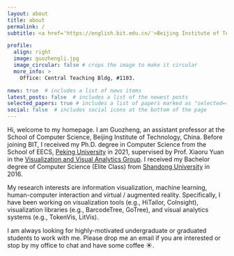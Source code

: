```yaml
---
layout: about
title: about
permalink: /
subtitle: <a href='https://english.bit.edu.cn/'>Beijing Institute of Technology</a>

profile:
  align: right
  image: guozhengli.jpg
  image_circular: false # crops the image to make it circular
  more_info: >
    Office: Central Teaching Bldg, #1103.

news: true  # includes a list of news items
latest_posts: false  # includes a list of the newest posts
selected_papers: true # includes a list of papers marked as "selected={true}"
social: false  # includes social icons at the bottom of the page
---
```


Hi, welcome to my homepage. I am Guozheng, an assistant professor at the School of Computer Science, Beijing Institute of Technology, China. Before joining BIT, I received my Ph.D. degree in Computer Science from the School of EECS, <a href='https://english.pku.edu.cn/'>Peking University</a> in 2021, supervised by Prof. Xiaoru Yuan in the <a href='https://vis.pku.edu.cn/wiki/'>Visualization and Visual Analytics Group</a>. I received my Bachelor degree of Computer Science (Elite Class) from <a href='https://en.sdu.edu.cn/'>Shandong University</a> in 2016. 

My research interests are information visualization, machine learning, human-computer interaction and virtual / augmented reality. Specifically, I have been working on visualization tools (e.g., HiTailor, CoInsight), visualization libraries (e.g., BarcodeTree, GoTree), and visual analytics systems (e.g., TokenVis, LitVis).

I am always looking for highly-motivated undergraduate or graduated students to work with me. Please drop me an email if you are interested or stop by my office to chat and have some coffee :sunny:.


<!-- Write your biography here. Tell the world about yourself. Link to your favorite [subreddit](http://reddit.com). You can put a picture in, too. The code is already in, just name your picture `prof_pic.jpg` and put it in the `img/` folder.

Put your address / P.O. box / other info right below your picture. You can also disable any of these elements by editing `profile` property of the YAML header of your `_pages/about.md`. Edit `_bibliography/papers.bib` and Jekyll will render your [publications page](/al-folio/publications/) automatically.

Link to your social media connections, too. This theme is set up to use [Font Awesome icons](https://fontawesome.com/) and [Academicons](https://jpswalsh.github.io/academicons/), like the ones below. Add your Facebook, Twitter, LinkedIn, Google Scholar, or just disable all of them. -->